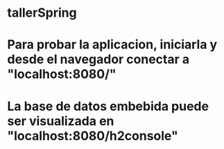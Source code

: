 # tallerSpring
# Para probar la aplicacion, iniciarla y desde el navegador conectar a "localhost:8080/"
# La base de datos embebida puede ser visualizada en "localhost:8080/h2console"
